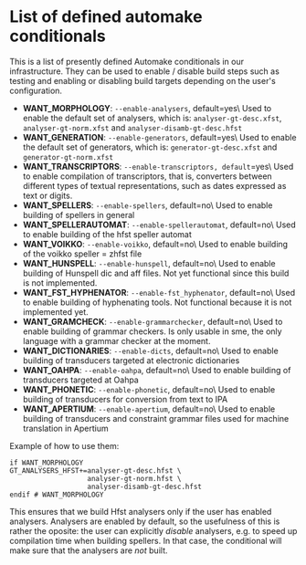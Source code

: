 # List of defined automake conditionals

This is a list of presently defined Automake conditionals in our infrastructure.
They can be used to enable / disable build steps such as testing and enabling or
disabling build targets depending on the user's configuration.


* **WANT_MORPHOLOGY**:  `--enable-analysers`, default=yes\\
                    Used to enable the default set of analysers, which is:
                    `analyser-gt-desc.xfst`, `analyser-gt-norm.xfst` and
                    `analyser-disamb-gt-desc.hfst`
* **WANT_GENERATION**:  `--enable-generators`, default=yes\\
                    Used to enable the default set of generators, which is:
                    `generator-gt-desc.xfst` and `generator-gt-norm.xfst`
* **WANT_TRANSCRIPTORS**:  `--enable-transcriptors, default`=yes\\
                    Used to enable compilation of transcriptors, that is,
                    converters between different types of textual
                    representations, such as dates expressed as text or digits.
* **WANT_SPELLERS**:    `--enable-spellers`, default=no\\
                    Used to enable building of spellers in general
* **WANT_SPELLERAUTOMAT**:  `--enable-spellerautomat`, default=no\\
                    Used to enable building of the hfst speller automat
* **WANT_VOIKKO**:      `--enable-voikko`, default=no\\
                    Used to enable building of the voikko speller = zhfst file
* **WANT_HUNSPELL**:    `--enable-hunspell`, default=no\\
                    Used to enable building of Hunspell dic and aff files. Not
                    yet functional since this build is not implemented.
* **WANT_FST_HYPHENATOR**:  `--enable-fst_hyphenator`, default=no\\
                    Used to enable building of hyphenating tools. Not functional
                    because it is not implemented yet.
* **WANT_GRAMCHECK**:   `--enable-grammarchecker`, default=no\\
                    Used to enable building of grammar checkers. Is only usable
                    in sme, the only language with a grammar checker at the
                    moment.
* **WANT_DICTIONARIES**:  `--enable-dicts`, default=no\\
                    Used to enable building of transducers targeted at
                    electronic dictionaries
* **WANT_OAHPA**:       `--enable-oahpa`, default=no\\
                    Used to enable building of transducers targeted at Oahpa
* **WANT_PHONETIC**:    `--enable-phonetic`, default=no\\
                    Used to enable building of transducers for conversion from
                    text to IPA
* **WANT_APERTIUM**:    `--enable-apertium`, default=no\\
                    Used to enable building of transducers and constraint
                    grammar files used for machine translation in Apertium


Example of how to use them:


```
if WANT_MORPHOLOGY
GT_ANALYSERS_HFST+=analyser-gt-desc.hfst \
				   analyser-gt-norm.hfst \
				   analyser-disamb-gt-desc.hfst
endif # WANT_MORPHOLOGY
```


This ensures that we build Hfst analysers only if the user has enabled
analysers. Analysers are enabled by default, so the usefulness of this is rather
the oposite: the user can explicitly *disable* analysers, e.g. to speed up
compilation time when building spellers. In that case, the conditional will
make sure that the analysers are *not* built.
